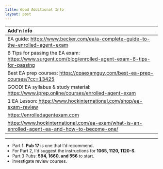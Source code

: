 ```yaml
---
title: Good Additional Info
layout: post
---
```


| **Add'n Info** |
|:-|
| EA guide: https://www.becker.com/ea/a-complete-guide-to-the-enrolled-agent-exam|
| 6 Tips for passing the EA exam: https://www.surgent.com/blog/enrolled-agent-exam-6-tips-for-passing|
| Best EA prep courses: https://cpaexamguy.com/best-ea-prep-courses/?cc=13425|
| GOOD! EA syllabus & study material: https://www.iprep.online/courses/enrolled-agent-exam|
| 1 EA Lesson: https://www.hockinternational.com/shop/ea-exam-review|
| https://enrolledagentexam.com|
|https://www.hockinternational.com/ea-exam/what-is-an-enrolled-agent-ea-and-how-to-become-one/|

---

- Part 1: **Pub 17** is one that I'd recommend. 
- For Part 2, I'd suggest the instructions for **1065, 1120, 1120-S**.
- Part 3 Pubs: **594, 1660, and 556** to start. 
- Investigate review courses.
